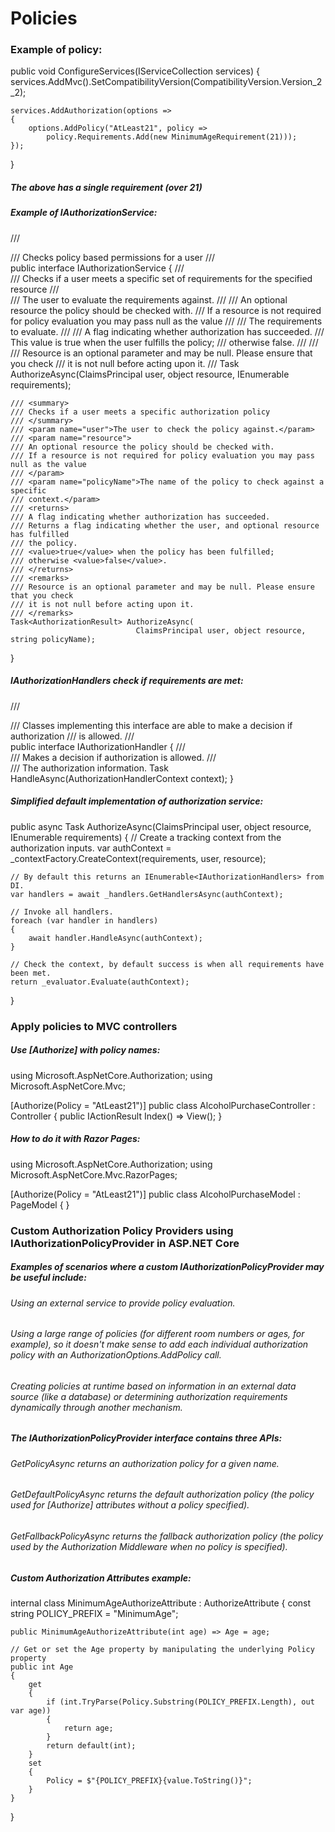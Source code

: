 # Policies

### Example of policy:
public void ConfigureServices(IServiceCollection services)
{
    services.AddMvc().SetCompatibilityVersion(CompatibilityVersion.Version_2_2);

    services.AddAuthorization(options =>
    {
        options.AddPolicy("AtLeast21", policy =>
            policy.Requirements.Add(new MinimumAgeRequirement(21)));
    });
}

##### The above has a single requirement (over 21)

##### Example of IAuthorizationService:
/// <summary>
/// Checks policy based permissions for a user
/// </summary>
public interface IAuthorizationService
{
    /// <summary>
    /// Checks if a user meets a specific set of requirements for the specified resource
    /// </summary>
    /// <param name="user">The user to evaluate the requirements against.</param>
    /// <param name="resource">
    /// An optional resource the policy should be checked with.
    /// If a resource is not required for policy evaluation you may pass null as the value
    /// </param>
    /// <param name="requirements">The requirements to evaluate.</param>
    /// <returns>
    /// A flag indicating whether authorization has succeeded.
    /// This value is <value>true</value> when the user fulfills the policy; 
    /// otherwise <value>false</value>.
    /// </returns>
    /// <remarks>
    /// Resource is an optional parameter and may be null. Please ensure that you check 
    /// it is not null before acting upon it.
    /// </remarks>
    Task<AuthorizationResult> AuthorizeAsync(ClaimsPrincipal user, object resource, 
                                     IEnumerable<IAuthorizationRequirement> requirements);

    /// <summary>
    /// Checks if a user meets a specific authorization policy
    /// </summary>
    /// <param name="user">The user to check the policy against.</param>
    /// <param name="resource">
    /// An optional resource the policy should be checked with.
    /// If a resource is not required for policy evaluation you may pass null as the value
    /// </param>
    /// <param name="policyName">The name of the policy to check against a specific 
    /// context.</param>
    /// <returns>
    /// A flag indicating whether authorization has succeeded.
    /// Returns a flag indicating whether the user, and optional resource has fulfilled 
    /// the policy.    
    /// <value>true</value> when the policy has been fulfilled; 
    /// otherwise <value>false</value>.
    /// </returns>
    /// <remarks>
    /// Resource is an optional parameter and may be null. Please ensure that you check
    /// it is not null before acting upon it.
    /// </remarks>
    Task<AuthorizationResult> AuthorizeAsync(
                                ClaimsPrincipal user, object resource, string policyName);
}
##### IAuthorizationHandlers check if requirements are met:
/// <summary>
/// Classes implementing this interface are able to make a decision if authorization
/// is allowed.
/// </summary>
public interface IAuthorizationHandler
{
    /// <summary>
    /// Makes a decision if authorization is allowed.
    /// </summary>
    /// <param name="context">The authorization information.</param>
    Task HandleAsync(AuthorizationHandlerContext context);
}
##### Simplified default implementation of authorization service:
public async Task<AuthorizationResult> AuthorizeAsync(ClaimsPrincipal user, 
             object resource, IEnumerable<IAuthorizationRequirement> requirements)
{
    // Create a tracking context from the authorization inputs.
    var authContext = _contextFactory.CreateContext(requirements, user, resource);

    // By default this returns an IEnumerable<IAuthorizationHandlers> from DI.
    var handlers = await _handlers.GetHandlersAsync(authContext);

    // Invoke all handlers.
    foreach (var handler in handlers)
    {
        await handler.HandleAsync(authContext);
    }

    // Check the context, by default success is when all requirements have been met.
    return _evaluator.Evaluate(authContext);
}

### Apply policies to MVC controllers

##### Use [Authorize] with policy names:
using Microsoft.AspNetCore.Authorization;
using Microsoft.AspNetCore.Mvc;

[Authorize(Policy = "AtLeast21")]
public class AlcoholPurchaseController : Controller
{
    public IActionResult Index() => View();
}

##### How to do it with Razor Pages:
using Microsoft.AspNetCore.Authorization;
using Microsoft.AspNetCore.Mvc.RazorPages;

[Authorize(Policy = "AtLeast21")]
public class AlcoholPurchaseModel : PageModel
{
}


### Custom Authorization Policy Providers using IAuthorizationPolicyProvider in ASP.NET Core

##### Examples of scenarios where a custom IAuthorizationPolicyProvider may be useful include:
###### Using an external service to provide policy evaluation.
###### Using a large range of policies (for different room numbers or ages, for example), so it doesn't make sense to add each individual authorization policy with an AuthorizationOptions.AddPolicy call.
###### Creating policies at runtime based on information in an external data source (like a database) or determining authorization requirements dynamically through another mechanism.

##### The IAuthorizationPolicyProvider interface contains three APIs:
###### GetPolicyAsync returns an authorization policy for a given name.
###### GetDefaultPolicyAsync returns the default authorization policy (the policy used for [Authorize] attributes without a policy specified).
###### GetFallbackPolicyAsync returns the fallback authorization policy (the policy used by the Authorization Middleware when no policy is specified).

##### Custom Authorization Attributes example:
internal class MinimumAgeAuthorizeAttribute : AuthorizeAttribute
{
    const string POLICY_PREFIX = "MinimumAge";

    public MinimumAgeAuthorizeAttribute(int age) => Age = age;

    // Get or set the Age property by manipulating the underlying Policy property
    public int Age
    {
        get
        {
            if (int.TryParse(Policy.Substring(POLICY_PREFIX.Length), out var age))
            {
                return age;
            }
            return default(int);
        }
        set
        {
            Policy = $"{POLICY_PREFIX}{value.ToString()}";
        }
    }
}
